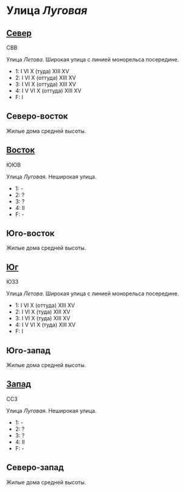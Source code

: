 # Улица *Луговая*

## [Север](./590060.md)

СВВ

Улица *Летова*.
Широкая улица с линией монорельса посередине.

* 1:    I   VI  X (туда)  XIII    XV
* 2:    I   VI  X (оттуда)    XIII    XV
* 3:    I   VI  X (оттуда)    XIII    XV
* 4:    I   V   VI  X (оттуда)    XIII    XV
* F:    I

## Северо-восток

Жилые дома средней высоты.

## [Восток](./585062.md)

ЮЮВ

Улица *Луговая*.
Неширокая улица.

* 1:    -
* 2:    ?
* 3:    ?
* 4:    II
* F:    -

## Юго-восток

Жилые дома средней высоты.

## [Юг](./590070.md)

ЮЗЗ

Улица *Летова*.
Широкая улица с линией монорельса посередине.

* 1:    I   VI  X (оттуда)  XIII    XV
* 2:    I   VI  X (туда)    XIII    XV
* 3:    I   VI  X (туда)    XIII    XV
* 4:    I   V   VI  X (туда)    XIII    XV
* F:    I

## Юго-запад

Жилые дома средней высоты.

## [Запад](./585062.md)

ССЗ

Улица *Луговая*.
Неширокая улица.

* 1:    -
* 2:    ?
* 3:    ?
* 4:    II
* F:    -

## Северо-запад

Жилые дома средней высоты.
